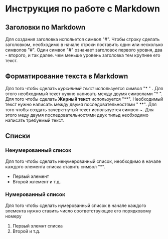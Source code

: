 # Инструкция по работе с Markdown

## Заголовки по Markdown 
Для создания заголовка испольется символ "#". Чтобы строку сделать заголовком, необходимо в начале строки поставить один или несколько символов "#". Один символ "#" означает заголовок первого уровня, два - второго, и так далее. чем меньше уровень заголовка тем крупнее его текст.

## Форматирование текста в Markdown
Для того чтобы сделать *курсивный текст* используется символ "* " . Для этого необходимый текст нужно написать между двумя символами "* ". Для того чтобы сделать **Жирный текст** используется "**". Необходимый текст нужно написать между двумя последовательностями " **". Для того чтобы создать ~~зачерктнутый текст~~ используется символ ~. Для этого меду двумя последовательностями двух тильд необходимо написать требуемый текст.
## Списки
### Ненумерованный список
Для того чтобы сделать ненумерованный список, необходимо в начале каждого элемента списка ставить символ "*".
* Первый элемент
* Второй жлемент и т.д.
### Нумерованный список
Для того чтобы сделать нумерованный список в начале каждого элемента нужно ставить число соответствующее его порядковому номеру
1. Первый элемнт списка
2. Второй и т.д.

